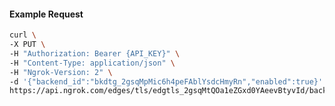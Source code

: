 <!-- Code generated for API Clients. DO NOT EDIT. -->

#### Example Request

```bash
curl \
-X PUT \
-H "Authorization: Bearer {API_KEY}" \
-H "Content-Type: application/json" \
-H "Ngrok-Version: 2" \
-d '{"backend_id":"bkdtg_2gsqMpMic6h4peFAblYsdcHmyRn","enabled":true}' \
https://api.ngrok.com/edges/tls/edgtls_2gsqMtQOa1eZGxd0YAeevBtyvId/backend
```
